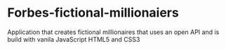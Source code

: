 # Forbes-fictional-millionaiers
 Application that creates fictional millionaires that uses an open API and is build with vanila JavaScript HTML5 and CSS3

